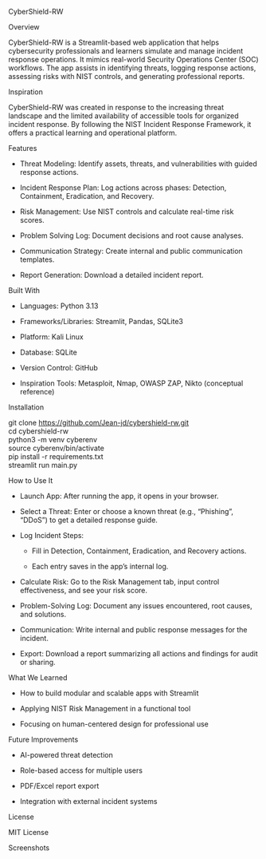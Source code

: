 CyberShield-RW

Overview

CyberShield-RW is a Streamlit-based web application that helps cybersecurity professionals and learners simulate and manage incident response operations. It mimics real-world Security Operations Center (SOC) workflows. The app assists in identifying threats, logging response actions, assessing risks with NIST controls, and generating professional reports.

Inspiration

CyberShield-RW was created in response to the increasing threat landscape and the limited availability of accessible tools for organized incident response. By following the NIST Incident Response Framework, it offers a practical learning and operational platform.

Features

- Threat Modeling: Identify assets, threats, and vulnerabilities with guided response actions.

- Incident Response Plan: Log actions across phases: Detection, Containment, Eradication, and Recovery.

- Risk Management: Use NIST controls and calculate real-time risk scores.

- Problem Solving Log: Document decisions and root cause analyses.

- Communication Strategy: Create internal and public communication templates.

- Report Generation: Download a detailed incident report.

Built With

- Languages: Python 3.13

- Frameworks/Libraries: Streamlit, Pandas, SQLite3

- Platform: Kali Linux

- Database: SQLite

- Version Control: GitHub

- Inspiration Tools: Metasploit, Nmap, OWASP ZAP, Nikto (conceptual reference)

Installation

git clone https://github.com/Jean-jd/cybershield-rw.git  
cd cybershield-rw  
python3 -m venv cyberenv  
source cyberenv/bin/activate  
pip install -r requirements.txt  
streamlit run main.py  

How to Use It

- Launch App: After running the app, it opens in your browser.

- Select a Threat: Enter or choose a known threat (e.g., “Phishing”, “DDoS”) to get a detailed response guide.

- Log Incident Steps:  

  - Fill in Detection, Containment, Eradication, and Recovery actions.  

  - Each entry saves in the app’s internal log.  

- Calculate Risk: Go to the Risk Management tab, input control effectiveness, and see your risk score.

- Problem-Solving Log: Document any issues encountered, root causes, and solutions.

- Communication: Write internal and public response messages for the incident.

- Export: Download a report summarizing all actions and findings for audit or sharing.

What We Learned

- How to build modular and scalable apps with Streamlit

- Applying NIST Risk Management in a functional tool

- Focusing on human-centered design for professional use

Future Improvements

- AI-powered threat detection

- Role-based access for multiple users

- PDF/Excel report export

- Integration with external incident systems

License

MIT License

Screenshots



